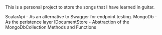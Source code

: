 This is a personal project to store the songs that I have learned in guitar. 

ScalarApi - As an alternative to Swagger for endpoint testing.
MongoDb - As the peristence layer
IDocumentStore - Abstraction of the MongoDbCollection Methods and Functions
